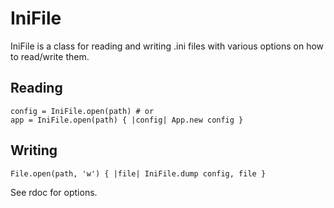 IniFile
=======

IniFile is a class for reading and writing .ini files with various options on
how to read/write them.

Reading
-------

    config = IniFile.open(path) # or
    app = IniFile.open(path) { |config| App.new config }

Writing
-------

    File.open(path, 'w') { |file| IniFile.dump config, file }

See rdoc for options.
